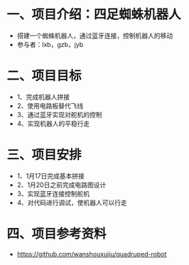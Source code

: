# 一、项目介绍：四足蜘蛛机器人
- 搭建一个蜘蛛机器人，通过蓝牙连接，控制机器人的移动
- 参与者：lxb，gzb，jyb
# 二、项目目标
- 1、完成机器人拼接
- 2、使用电路板替代飞线
- 3、通过蓝牙实现对舵机的控制
- 4、实现机器人的平稳行走
# 三、项目安排
- 1、1月17日完成基本拼接
- 2、1月20日之前完成电路图设计
- 3、实现蓝牙连接控制舵机
- 4、对代码进行调试，使机器人可以行走
# 四、项目参考资料
- https://github.com/wanshouxujiu/quadruped-robot
